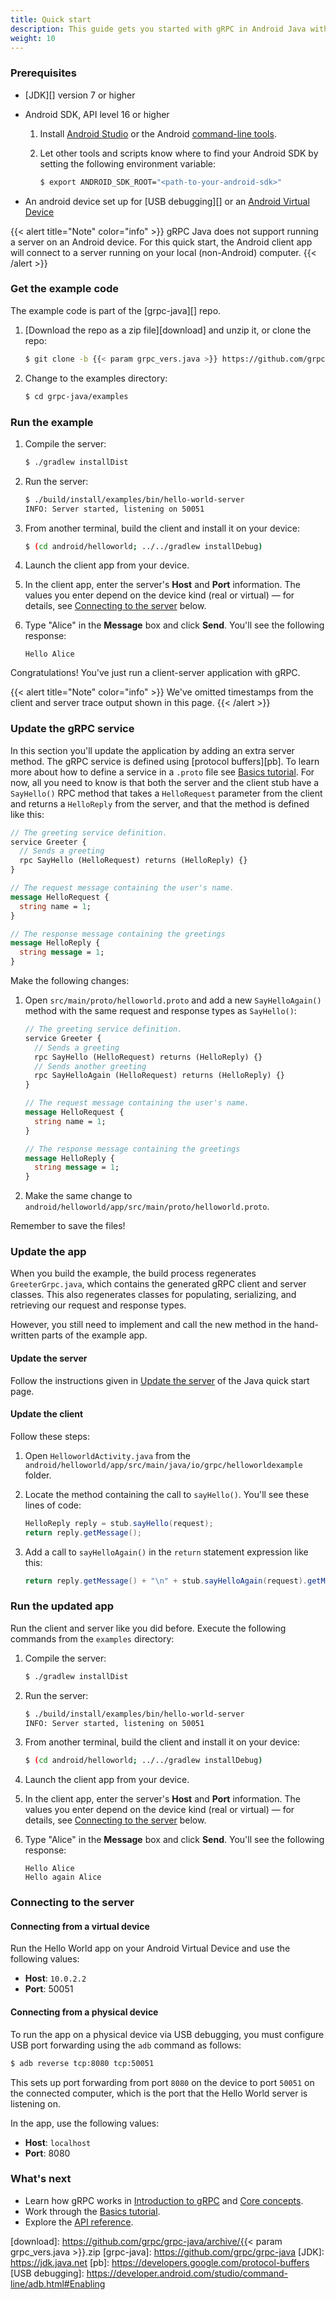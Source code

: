 ```yaml
---
title: Quick start
description: This guide gets you started with gRPC in Android Java with a simple working example.
weight: 10
---
```


### Prerequisites

- [JDK][] version 7 or higher
- Android SDK, API level 16 or higher

  1.  Install [Android Studio][] or the Android [command-line tools][].

      [android studio]: https://developer.android.com/studio/index.html#downloads
      [command-line tools]: https://developer.android.com/studio/index.html#command-tools

  2.  Let other tools and scripts know where to find your Android SDK by setting
      the following environment variable:

      ```sh
      $ export ANDROID_SDK_ROOT="<path-to-your-android-sdk>"
      ```

- An android device set up for [USB debugging][] or an
  [Android Virtual Device][]

{{< alert title="Note" color="info" >}}
gRPC Java does not support running a server on an Android device. For this
quick start, the Android client app will connect to a server running on your
local (non-Android) computer.
{{< /alert >}}

### Get the example code

The example code is part of the [grpc-java][] repo.

1.  [Download the repo as a zip file][download] and unzip it, or clone
    the repo:

    ```sh
    $ git clone -b {{< param grpc_vers.java >}} https://github.com/grpc/grpc-java
    ```

2.  Change to the examples directory:

    ```sh
    $ cd grpc-java/examples
    ```

### Run the example

1.  Compile the server:

    ```sh
    $ ./gradlew installDist
    ```

2.  Run the server:

    ```sh
    $ ./build/install/examples/bin/hello-world-server
    INFO: Server started, listening on 50051
    ```

3.  From another terminal, build the client and install it on your device:

    ```sh
    $ (cd android/helloworld; ../../gradlew installDebug)
    ```

4.  Launch the client app from your device.

5.  In the client app, enter the server's **Host** and **Port** information. The
    values you enter depend on the device kind (real or virtual) &mdash; for
    details, see [Connecting to the server](#connecting-to-the-server) below.

6.  Type "Alice" in the **Message** box and click **Send**. You'll see the
    following response:

    ```nocode
    Hello Alice
    ```

Congratulations! You've just run a client-server application with gRPC.

{{< alert title="Note" color="info" >}}
We've omitted timestamps from the client and server trace output shown in this
page.
{{< /alert >}}

### Update the gRPC service

In this section you'll update the application by adding an extra server method.
The gRPC service is defined using [protocol buffers][pb]. To learn more about
how to define a service in a `.proto` file see [Basics tutorial][]. For now, all
you need to know is that both the server and the client stub have a `SayHello()`
RPC method that takes a `HelloRequest` parameter from the client and returns a
`HelloReply` from the server, and that the method is defined like this:

```protobuf
// The greeting service definition.
service Greeter {
  // Sends a greeting
  rpc SayHello (HelloRequest) returns (HelloReply) {}
}

// The request message containing the user's name.
message HelloRequest {
  string name = 1;
}

// The response message containing the greetings
message HelloReply {
  string message = 1;
}
```

Make the following changes:

1.  Open `src/main/proto/helloworld.proto` and add a new `SayHelloAgain()`
    method with the same request and response types as `SayHello()`:

    ```protobuf
    // The greeting service definition.
    service Greeter {
      // Sends a greeting
      rpc SayHello (HelloRequest) returns (HelloReply) {}
      // Sends another greeting
      rpc SayHelloAgain (HelloRequest) returns (HelloReply) {}
    }

    // The request message containing the user's name.
    message HelloRequest {
      string name = 1;
    }

    // The response message containing the greetings
    message HelloReply {
      string message = 1;
    }
    ```

2.  Make the same change to
    `android/helloworld/app/src/main/proto/helloworld.proto`.

Remember to save the files!

### Update the app

When you build the example, the build process regenerates `GreeterGrpc.java`,
which contains the generated gRPC client and server classes. This also
regenerates classes for populating, serializing, and retrieving our request and
response types.

However, you still need to implement and call the new method in the
hand-written parts of the example app.

#### Update the server

Follow the instructions given in [Update the
server](/docs/languages/java/quickstart/#update-the-server) of the Java quick start page.

#### Update the client

Follow these steps:

1.  Open `HelloworldActivity.java` from the
    `android/helloworld/app/src/main/java/io/grpc/helloworldexample` folder.

2.  Locate the method containing the call to `sayHello()`. You'll see these
    lines of code:

    ```java
    HelloReply reply = stub.sayHello(request);
    return reply.getMessage();
    ```

3.  Add a call to `sayHelloAgain()` in the `return` statement expression like
    this:

    ```java
    return reply.getMessage() + "\n" + stub.sayHelloAgain(request).getMessage();
    ```

### Run the updated app

Run the client and server like you did before. Execute the following commands
from the `examples` directory:

1.  Compile the server:

    ```sh
    $ ./gradlew installDist
    ```

2.  Run the server:

    ```sh
    $ ./build/install/examples/bin/hello-world-server
    INFO: Server started, listening on 50051
    ```

3.  From another terminal, build the client and install it on your device:

    ```sh
    $ (cd android/helloworld; ../../gradlew installDebug)
    ```

4.  Launch the client app from your device.

5.  In the client app, enter the server's **Host** and **Port** information. The
    values you enter depend on the device kind (real or virtual) &mdash; for
    details, see [Connecting to the server](#connecting-to-the-server) below.

6.  Type "Alice" in the **Message** box and click **Send**. You'll see the
    following response:

    ```nocode
    Hello Alice
    Hello again Alice
    ```

### Connecting to the server

#### Connecting from a virtual device

Run the Hello World app on your Android Virtual Device and use the following
values:

- **Host**: `10.0.2.2`
- **Port**: 50051

#### Connecting from a physical device

To run the app on a physical device via USB debugging, you must configure USB
port forwarding using the `adb` command as follows:

```sh
$ adb reverse tcp:8080 tcp:50051
```

This sets up port forwarding from port `8080` on the device to port `50051` on
the connected computer, which is the port that the Hello World server is
listening on.

In the app, use the following values:

- **Host**: `localhost`
- **Port**: 8080

### What's next

- Learn how gRPC works in [Introduction to gRPC](/docs/what-is-grpc/introduction/)
  and [Core concepts](/docs/what-is-grpc/core-concepts/).
- Work through the [Basics tutorial][].
- Explore the [API reference](../api).

[android virtual device]: https://developer.android.com/studio/run/managing-avds.html
[basics tutorial]: ../basics/

[download]: https://github.com/grpc/grpc-java/archive/{{< param grpc_vers.java >}}.zip
[grpc-java]: https://github.com/grpc/grpc-java
[JDK]: https://jdk.java.net
[pb]: https://developers.google.com/protocol-buffers
[USB debugging]: https://developer.android.com/studio/command-line/adb.html#Enabling
